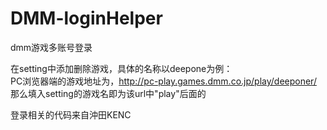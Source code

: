 # DMM-loginHelper
dmm游戏多账号登录

在setting中添加删除游戏，具体的名称以deepone为例：  
PC浏览器端的游戏地址为，http://pc-play.games.dmm.co.jp/play/deeponer/  
那么填入setting的游戏名即为该url中"play"后面的  

登录相关的代码来自沖田KENC
